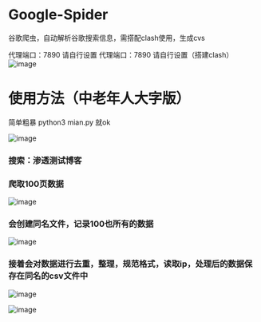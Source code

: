 # Google-Spider
谷歌爬虫，自动解析谷歌搜索信息，需搭配clash使用，生成cvs

代理端口：7890 请自行设置
代理端口：7890 请自行设置（搭建clash）
![image](https://user-images.githubusercontent.com/71580418/139575873-ba24e826-44fe-4295-a6e4-1470fe4578e3.png)



# 使用方法（中老年人大字版）

简单粗暴  python3 mian.py 就ok

![image](https://user-images.githubusercontent.com/71580418/139575882-54e2e397-8227-4d79-8523-8ed7bf726f1e.png)

### 搜索：渗透测试博客
### 爬取100页数据

![image](https://user-images.githubusercontent.com/71580418/139575911-7e408ffe-058b-4f68-b6c9-c1c44bad2326.png)

### 会创建同名文件，记录100也所有的数据

![image](https://user-images.githubusercontent.com/71580418/139575929-fb769818-fdf8-4a13-a6ad-bd88fc3166d2.png)

### 接着会对数据进行去重，整理，规范格式，读取ip，处理后的数据保存在同名的csv文件中

![image](https://user-images.githubusercontent.com/71580418/139576000-e5a3d6f4-758e-4d1e-8001-050d735c5499.png)

![image](https://user-images.githubusercontent.com/71580418/139576013-7dfb03f1-637d-4983-a1e8-635dd28d2452.png)
